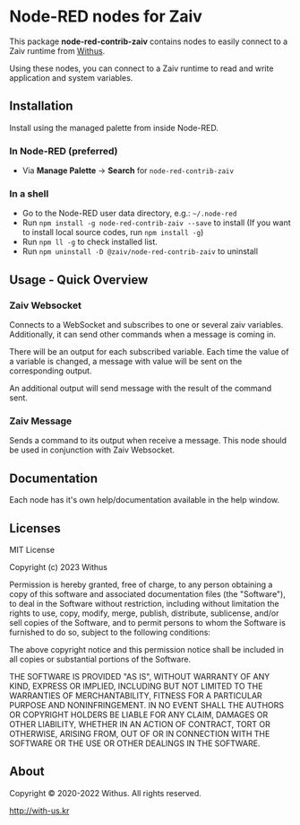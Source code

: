 # Node-RED nodes for Zaiv

This package **node-red-contrib-zaiv** contains nodes to easily connect to a Zaiv runtime from [Withus](http://with-us.kr).

Using these nodes, you can connect to a Zaiv runtime to read and write application and system variables.

## Installation

Install using the managed palette from inside Node-RED.

### In Node-RED (preferred)

* Via **Manage Palette** -> **Search** for `node-red-contrib-zaiv`

### In a shell

* Go to the Node-RED user data directory, e.g.: `~/.node-red`
* Run `npm install -g node-red-contrib-zaiv --save` to install (If you want to install local source codes, run `npm install -g`)
* Run `npm ll -g` to check installed list.
* Run `npm uninstall -D @zaiv/node-red-contrib-zaiv` to uninstall

## Usage - Quick Overview

### Zaiv Websocket

Connects to a WebSocket and subscribes to one or several zaiv variables.
Additionally, it can send other commands when a message is coming in.

There will be an output for each subscribed variable.
Each time the value of a variable is changed, a message with value will be sent on the corresponding output.

An additional output will send message with the result of the command sent.


### Zaiv Message

Sends a command to its output when receive a message.
This node should be used in conjunction with Zaiv Websocket.

## Documentation

Each node has it's own help/documentation available in the help window.

## Licenses

MIT License

Copyright (c) 2023 Withus

Permission is hereby granted, free of charge, to any person obtaining a copy
of this software and associated documentation files (the "Software"), to deal
in the Software without restriction, including without limitation the rights
to use, copy, modify, merge, publish, distribute, sublicense, and/or sell
copies of the Software, and to permit persons to whom the Software is
furnished to do so, subject to the following conditions:

The above copyright notice and this permission notice shall be included in all
copies or substantial portions of the Software.

THE SOFTWARE IS PROVIDED "AS IS", WITHOUT WARRANTY OF ANY KIND, EXPRESS OR
IMPLIED, INCLUDING BUT NOT LIMITED TO THE WARRANTIES OF MERCHANTABILITY,
FITNESS FOR A PARTICULAR PURPOSE AND NONINFRINGEMENT. IN NO EVENT SHALL THE
AUTHORS OR COPYRIGHT HOLDERS BE LIABLE FOR ANY CLAIM, DAMAGES OR OTHER
LIABILITY, WHETHER IN AN ACTION OF CONTRACT, TORT OR OTHERWISE, ARISING FROM,
OUT OF OR IN CONNECTION WITH THE SOFTWARE OR THE USE OR OTHER DEALINGS IN THE
SOFTWARE.

## About

Copyright © 2020-2022 Withus. All rights reserved.

<http://with-us.kr>

